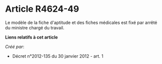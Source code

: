 # Article R4624-49

Le modèle de la fiche d'aptitude et des fiches médicales est fixé par arrêté du ministre chargé du travail.

**Liens relatifs à cet article**

_Créé par_:

  - Décret n°2012-135 du 30 janvier 2012 - art. 1
